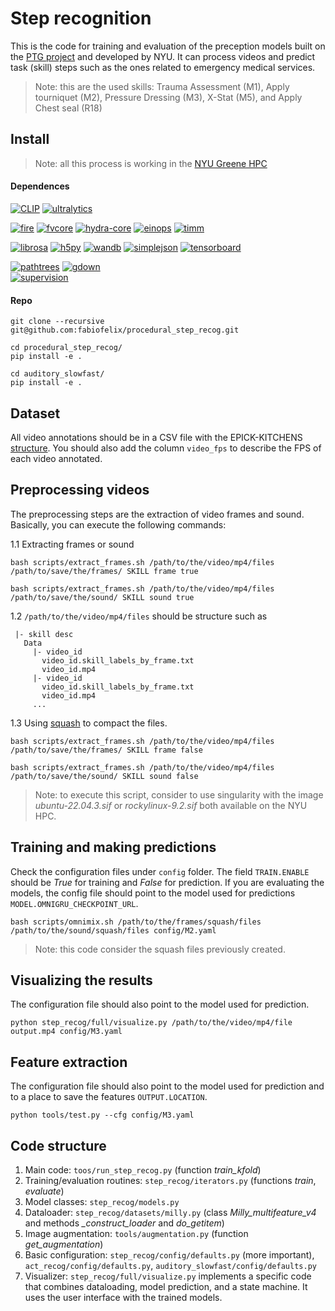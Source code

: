 
# **Step recognition**

This is the code for training and evaluation of the preception models built on the [PTG project](https://github.com/VIDA-NYU/ptg-server-ml) and developed by NYU.
It can process videos and predict task (skill) steps such as the ones related to emergency medical services.

>Note: this are the used skills:  Trauma Assessment (M1), Apply tourniquet (M2), Pressure Dressing (M3), X-Stat (M5), and Apply Chest seal (R18)

## **Install**

>Note: all this process is working in the [NYU Greene HPC](https://sites.google.com/nyu.edu/nyu-hpc/hpc-systems/greene)

#### **Dependences**

[![CLIP](https://img.shields.io/badge/CLIP-blue?logo=openai)](https://github.com/openai/CLIP)
[![ultralytics](https://img.shields.io/badge/ultralytics-green?logo=ultralytics)](https://pypi.org/project/ultralytics/)

[![fire](https://img.shields.io/badge/fire-yellow?logo=fire)](https://pypi.org/project/fire/)
[![fvcore](https://img.shields.io/badge/fvcore-grey?logo=fvcore)](https://pypi.org/project/fvcore/)
[![hydra-core](https://img.shields.io/badge/hydracore-green?logo=hydra-core)](https://pypi.org/project/hydra-core/)
[![einops](https://img.shields.io/badge/einops-brown?logo=einops)](https://pypi.org/project/einops/)
[![timm](https://img.shields.io/badge/timm-red?logo=timm)](https://pypi.org/project/timm/)

[![librosa](https://img.shields.io/badge/librosa-blue?logo=librosa)](https://pypi.org/project/librosa/)
[![h5py](https://img.shields.io/badge/h5py-green?logo=h5py)](https://pypi.org/project/h5py/)
[![wandb](https://img.shields.io/badge/wandb-brown?logo=wandb)](https://pypi.org/project/wandb/)
[![simplejson](https://img.shields.io/badge/simplejson-yellow?logo=simplejson)](https://pypi.org/project/simplejson/)
[![tensorboard](https://img.shields.io/badge/tensorboard-red?logo=tensorboard)](https://pypi.org/project/tensorboard/)  

[![pathtrees](https://img.shields.io/badge/pathtrees-brown?logo=pathtrees)](https://pypi.org/project/pathtree/)
[![gdown](https://img.shields.io/badge/gdown-yellow?logo=gdown)](https://pypi.org/project/gdown/)   
[![supervision](https://img.shields.io/badge/supervision-green?logo=supervision)](https://pypi.org/project/supervision/)   




<!-- [![wandb](https://img.shields.io/badge/wandb-brown?logo=wandb)](https://pypi.org/project/wandb/)
[![pathtrees](https://img.shields.io/badge/pathtrees-brown?logo=pathtrees)](https://pypi.org/project/pathtree/) -->


#### **Repo**

  ```
  git clone --recursive git@github.com:fabiofelix/procedural_step_recog.git

  cd procedural_step_recog/
  pip install -e .

  cd auditory_slowfast/
  pip install -e .
  ```

## **Dataset**

All video annotations should be in a CSV file with the EPICK-KITCHENS [structure](https://github.com/epic-kitchens/epic-kitchens-100-annotations). You should also add the column `video_fps` to describe the FPS of each video annotated.

## **Preprocessing videos**

The preprocessing steps are the extraction of video frames and sound. Basically, you can execute the following commands:

  1.1 Extracting frames or sound
  ```
  bash scripts/extract_frames.sh /path/to/the/video/mp4/files /path/to/save/the/frames/ SKILL frame true 

  bash scripts/extract_frames.sh /path/to/the/video/mp4/files /path/to/save/the/sound/ SKILL sound true 
  ```

  1.2 `/path/to/the/video/mp4/files` should be structure such as

  ```
   |- skill desc
     Data
       |- video_id
         video_id.skill_labels_by_frame.txt
         video_id.mp4
       |- video_id   
         video_id.skill_labels_by_frame.txt
         video_id.mp4
       ...               
  ```

  1.3 Using [squash](https://sites.google.com/nyu.edu/nyu-hpc/hpc-systems/hpc-storage/data-management/squash-file-system-and-singularity) to compact the files.
  ```
  bash scripts/extract_frames.sh /path/to/the/video/mp4/files /path/to/save/the/frames/ SKILL frame false 

  bash scripts/extract_frames.sh /path/to/the/video/mp4/files /path/to/save/the/sound/ SKILL sound false  
  ```  

>Note: to execute this script, consider to use singularity with the image *ubuntu-22.04.3.sif*  or *rockylinux-9.2.sif* both available on the NYU HPC.

## **Training and making predictions**  

Check the configuration files under `config` folder.
The field `TRAIN.ENABLE` should be *True* for training and *False* for prediction.
If you are evaluating the models, the config file should point to the model used for predictions `MODEL.OMNIGRU_CHECKPOINT_URL`.

```
bash scripts/omnimix.sh /path/to/the/frames/squash/files /path/to/the/sound/squash/files config/M2.yaml
```

>Note: this code consider the squash files previously created.

## **Visualizing the results**    

The configuration file should also point to the model used for prediction.

```
python step_recog/full/visualize.py /path/to/the/video/mp4/file output.mp4 config/M3.yaml
```

## **Feature extraction**    

The configuration file should also point to the model used for prediction and to a place to save the features `OUTPUT.LOCATION`.

```
python tools/test.py --cfg config/M3.yaml
```

## **Code structure**

1. Main code: `toos/run_step_recog.py` (function *train_kfold*)
2. Training/evaluation routines: `step_recog/iterators.py` (functions *train*, *evaluate*)
3. Model classes: `step_recog/models.py`
4. Dataloader: `step_recog/datasets/milly.py` (class *Milly_multifeature_v4* and methods *_construct_loader* and *do_getitem*)
5. Image augmentation: `tools/augmentation.py` (function *get_augmentation*)
6. Basic configuration: `step_recog/config/defaults.py` (more important), `act_recog/config/defaults.py`, `auditory_slowfast/config/defaults.py`
6. Visualizer: `step_recog/full/visualize.py` implements a specific code that combines dataloading, model prediction, and a state machine. It uses the user interface with the trained models.
